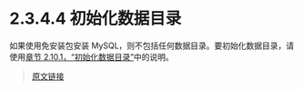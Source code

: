 # 2.3.4.4 初始化数据目录

如果使用免安装包安装 MySQL，则不包括任何数据目录。要初始化数据目录，请使用[章节 2.10.1，“初始化数据目录”](/2/2.10/2.10.1/data-directory-initialization.html)中的说明。

> [原文链接](https://dev.mysql.com/doc/refman/8.0/en/windows-initialize-data-directory.html)
